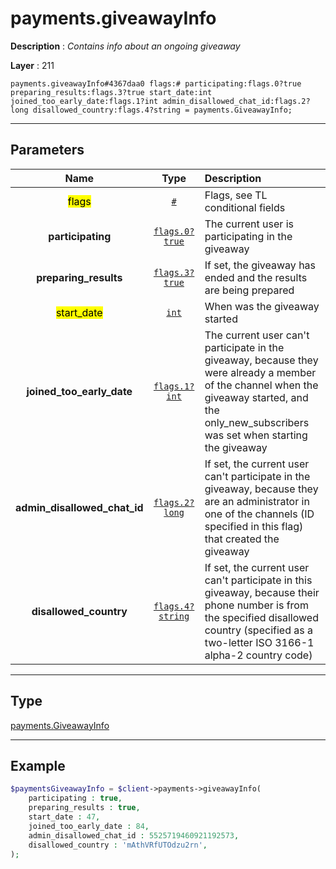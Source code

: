 # payments.giveawayInfo

**Description** : *Contains info about an ongoing giveaway*

**Layer** : 211

```tl
payments.giveawayInfo#4367daa0 flags:# participating:flags.0?true preparing_results:flags.3?true start_date:int joined_too_early_date:flags.1?int admin_disallowed_chat_id:flags.2?long disallowed_country:flags.4?string = payments.GiveawayInfo;
```

---

## Parameters

| Name | Type | Description |
| :---: | :---: | :--- |
| <mark>flags</mark> | [`#`](type/#) | Flags, see TL conditional fields |
| **participating** | [`flags.0?true`](type/true) | The current user is participating in the giveaway |
| **preparing_results** | [`flags.3?true`](type/true) | If set, the giveaway has ended and the results are being prepared |
| <mark>start_date</mark> | [`int`](type/int) | When was the giveaway started |
| **joined_too_early_date** | [`flags.1?int`](type/int) | The current user can't participate in the giveaway, because they were already a member of the channel when the giveaway started, and the only_new_subscribers was set when starting the giveaway |
| **admin_disallowed_chat_id** | [`flags.2?long`](type/long) | If set, the current user can't participate in the giveaway, because they are an administrator in one of the channels (ID specified in this flag) that created the giveaway |
| **disallowed_country** | [`flags.4?string`](type/string) | If set, the current user can't participate in this giveaway, because their phone number is from the specified disallowed country (specified as a two-letter ISO 3166-1 alpha-2 country code) |

---

## Type

[payments.GiveawayInfo](type/payments.GiveawayInfo)

---

## Example

```php
$paymentsGiveawayInfo = $client->payments->giveawayInfo(
	participating : true,
	preparing_results : true,
	start_date : 47,
	joined_too_early_date : 84,
	admin_disallowed_chat_id : 5525719460921192573,
	disallowed_country : 'mAthVRfUTOdzu2rn',
);
```
